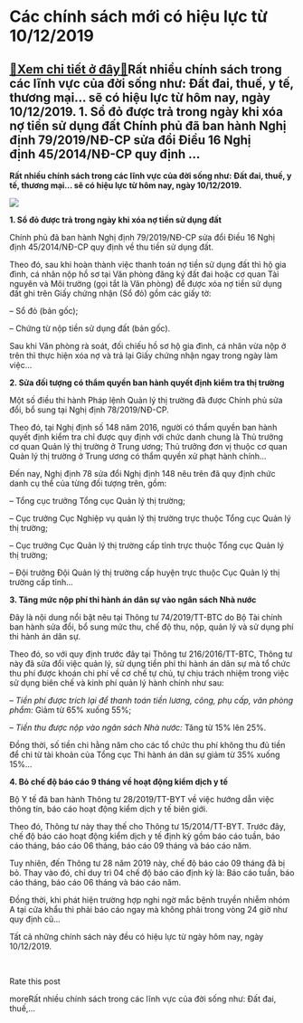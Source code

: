 Các chính sách mới có hiệu lực từ 10/12/2019
============================================

[:gift:Xem chi tiết ở đây:gift:](https://hddtvn.com/cac-chinh-sach-moi-co-hieu-luc-tu-10-12-2019/)Rất nhiều chính sách trong các lĩnh vực của đời sống như: Đất đai, thuế, y tế, thương mại… sẽ có hiệu lực từ hôm nay, ngày 10/12/2019. 1. Sổ đỏ được trả trong ngày khi xóa nợ tiền sử dụng đất Chính phủ đã ban hành Nghị định 79/2019/NĐ-CP sửa đổi Điều 16 Nghị định 45/2014/NĐ-CP quy định …
------------------------------------------------------------------------------------------------------------------------------------------------------------------------------------------------------------------------------------------------------------------------------------------------

**Rất nhiều chính sách trong các lĩnh vực của đời sống như: Đất đai, thuế, y tế, thương mại… sẽ có hiệu lực từ hôm nay, ngày 10/12/2019.**


![](https://hddtvn.com/wp-content/uploads/2021/01/nha-dat.jpg)


**1. Sổ đỏ được trả trong ngày khi xóa nợ tiền sử dụng đất**


Chính phủ đã ban hành Nghị định 79/2019/NĐ-CP sửa đổi Điều 16 Nghị định 45/2014/NĐ-CP quy định về thu tiền sử dụng đất.


Theo đó, sau khi hoàn thành việc thanh toán nợ tiền sử dụng đất thì hộ gia đình, cá nhân nộp hồ sơ tại Văn phòng đăng ký đất đai hoặc cơ quan Tài nguyên và Môi trường (gọi tắt là Văn phòng) để được xóa nợ tiền sử dụng đất ghi trên Giấy chứng nhận (Sổ đỏ) gồm các giấy tờ:


– Sổ đỏ (bản gốc);


– Chứng từ nộp tiền sử dụng đất (bản gốc).


Sau khi Văn phòng rà soát, đối chiếu hồ sơ hộ gia đình, cá nhân vừa nộp ở trên thì thực hiện xóa nợ và trả lại Giấy chứng nhận ngay trong ngày làm việc…


**2. Sửa đối tượng có thẩm quyền ban hành quyết định kiểm tra thị trường**


Một số điều thi hành Pháp lệnh Quản lý thị trường đã được Chính phủ sửa đổi, bổ sung tại Nghị định 78/2019/NĐ-CP.


Theo đó, tại Nghị định số 148 năm 2016, người có thẩm quyền ban hành quyết định kiểm tra chỉ được quy định với chức danh chung là Thủ trưởng cơ quan Quản lý thị trường ở Trung ương; Thủ trưởng đơn vị thuộc cơ quan Quản lý thị trường ở Trung ương có thẩm quyền xử phạt hành chính…


Đến nay, Nghị định 78 sửa đổi Nghị định 148 nêu trên đã quy định chức danh cụ thể của từng đối tượng trên, gồm:


– Tổng cục trưởng Tổng cục Quản lý thị trường;


– Cục trưởng Cục Nghiệp vụ quản lý thị trường trực thuộc Tổng cục Quản lý thị trường;


– Cục trưởng Cục Quản lý thị trường cấp tỉnh trực thuộc Tổng cục Quản lý thị trường;


– Đội trưởng Đội Quản lý thị trường cấp huyện trực thuộc Cục Quản lý thị trường cấp tỉnh…


**3. Tăng mức nộp phí thi hành án dân sự vào ngân sách Nhà nước**


Đây là nội dung nổi bật nêu tại Thông tư 74/2019/TT-BTC do Bộ Tài chính ban hành sửa đổi, bổ sung mức thu, chế độ thu, nộp, quản lý và sử dụng phí thi hành án dân sự.


Theo đó, so với quy định trước đây tại Thông tư 216/2016/TT-BTC, Thông tư này đã sửa đổi việc quản lý, sử dụng tiền phí thi hành án dân sự mà tổ chức thu phí được khoán chi phí về cơ chế tự chủ, tự chịu trách nhiệm trong việc sử dụng biên chế và kinh phí quản lý hành chính như sau:


*– Tiền phí được trích lại để thanh toán tiền lương, công, phụ cấp, văn phòng phẩm:* Giảm từ 65% xuống 55%;


*– Tiền thu được nộp vào ngân sách Nhà nước:* Tăng từ 15% lên 25%.


Đồng thời, số tiền chi hằng năm cho các tổ chức thu phí không thu đủ tiền để chi từ tài khoản của Tổng cục Thi hành án dân sự giảm từ 35% xuống 15%…


**4. Bỏ chế độ báo cáo 9 tháng về hoạt động kiểm dịch y tế**


Bộ Y tế đã ban hành Thông tư 28/2019/TT-BYT về việc hướng dẫn việc thông tin, báo cáo hoạt động kiểm dịch y tế biên giới.


Theo đó, Thông tư này thay thế cho Thông tư 15/2014/TT-BYT. Trước đây, chế độ báo cáo hoạt động kiểm dịch y tế định kỳ gồm báo cáo tuần, báo cáo tháng, báo cáo 06 tháng, báo cáo 09 tháng và báo cáo năm.


Tuy nhiên, đến Thông tư 28 năm 2019 này, chế độ báo cáo 09 tháng đã bị bỏ. Thay vào đó, chỉ duy trì 04 chế độ báo cáo định kỳ là: Báo cáo tuần, báo cáo tháng, báo cáo 06 tháng và báo cáo năm.


Đồng thời, khi phát hiện trường hợp nghi ngờ mắc bệnh truyền nhiễm nhóm A tại cửa khẩu thì phải báo cáo ngay mà không phải trong vòng 24 giờ như quy định cũ…


Tất cả những chính sách này đều có hiệu lực từ ngày hôm nay, ngày 10/12/2019.


 








































Rate this post


moreRất nhiều chính sách trong các lĩnh vực của đời sống như: Đất đai, thuế,…

